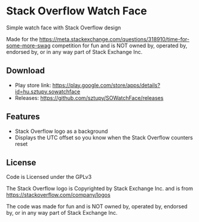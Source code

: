 # Stack Overflow Watch Face

Simple watch face with Stack Overflow design

Made for the https://meta.stackexchange.com/questions/318910/time-for-some-more-swag competition
for fun and is NOT owned by, operated by, endorsed by, or in any way part of Stack Exchange Inc.

## Download

- Play store link: https://play.google.com/store/apps/details?id=hu.sztupy.sowatchface
- Releases: https://github.com/sztupy/SOWatchFace/releases

## Features

- Stack Overflow logo as a background
- Displays the UTC offset so you know when the Stack Overflow counters reset

## License

Code is Licensed under the GPLv3

The Stack Overflow logo is Copyrighted by Stack Exchange Inc. and is from https://stackoverflow.com/company/logos

The code was made for fun and is NOT owned by, operated by, endorsed by, or in any way part of Stack Exchange Inc.
